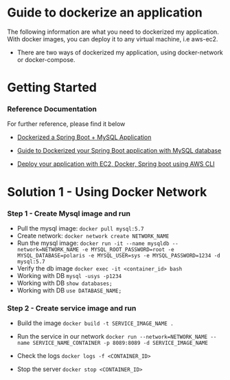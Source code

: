 # Guide to dockerize an application
The following information are what you need to dockerized my application. With docker images, you can deploy it to any 
virtual machine, i.e aws-ec2.

* There are two ways of dockerized my application, using docker-network or docker-compose.

# Getting Started

### Reference Documentation

For further reference, please find it below

* [Dockerized a Spring Boot + MySQL Application](https://levelup.gitconnected.com/dockerizing-spring-boot-mysql-application-73e09a485c0a)

* [Guide to Dockerized your Spring Boot application with MySQL database](https://dev.to/devanandukalkar/guide-to-dockerize-your-spring-boot-application-with-mysql-b9g)

* [Deploy your application with EC2, Docker, Spring boot using AWS CLI](https://jrakibi.medium.com/deploy-your-application-with-ec2-docker-spring-boot-using-aws-cli-cb9f81260d29)

# Solution 1 - Using Docker Network
### Step 1 - Create Mysql image and run
* Pull the mysql image: `docker pull mysql:5.7`
* Create network: `docker network create NETWORK_NAME`
* Run the mysql image: `docker run -it --name mysqldb --network=NETWORK_NAME -e MYSQL_ROOT_PASSWORD=root -e MYSQL_DATABASE=polaris -e MYSQL_USER=sys -e MYSQL_PASSWORD=1234 -d mysql:5.7`
* Verify the db image `docker exec -it <container_id> bash`
* Working with DB `mysql -usys -p1234`
* Working with DB `show databases;`
* Working with DB `use DATABASE_NAME;`

### Step 2 - Create service image and run
* Build the image `docker build -t SERVICE_IMAGE_NAME .`
* Run the service in our network `docker run --network=NETWORK_NAME --name SERVICE_NAME_CONTAINER -p 8089:8089 -d SERVICE_IMAGE_NAME`
* Check the logs `docker logs -f <CONTAINER_ID>`

* Stop the server `docker stop <CONTAINER_ID>`
